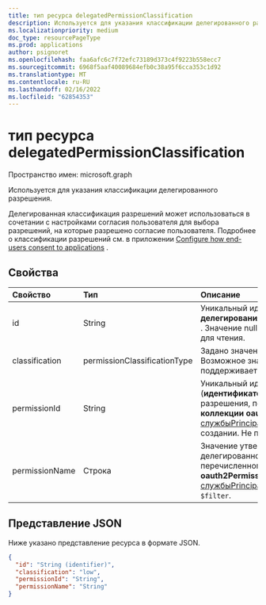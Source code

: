 ```yaml
---
title: тип ресурса delegatedPermissionClassification
description: Используется для указания классификации делегированного разрешения.
ms.localizationpriority: medium
doc_type: resourcePageType
ms.prod: applications
author: psignoret
ms.openlocfilehash: faa6afc6c7f72efc73189d373c4f9223b558ecc7
ms.sourcegitcommit: 6968f5aaf40089684efb0c38a95f6cca353c1d92
ms.translationtype: MT
ms.contentlocale: ru-RU
ms.lasthandoff: 02/16/2022
ms.locfileid: "62854353"
---
```

# <a name="delegatedpermissionclassification-resource-type"></a>тип ресурса delegatedPermissionClassification

Пространство имен: microsoft.graph

Используется для указания классификации делегированного разрешения.

Делегированная классификация разрешений может использоваться в сочетании с настройками согласия пользователя для выбора разрешений, на которые разрешено согласие пользователя. Подробнее о классификации разрешений см. в приложении [Configure how end-users consent to applications](/azure/active-directory/manage-apps/configure-user-consent) .

## <a name="properties"></a>Свойства

| Свойство | Тип | Описание |
|:---------------|:--------|:----------|
| id | String | Уникальный идентификатор для ключа **делегированияPermissionClassification** . Значение null не допускается. Только для чтения. |
| classification | permissionClassificationType | Задано значение классификации. Возможное значение: `low`. Не поддерживает `$filter`. |
| permissionId | String | Уникальный идентификатор (**идентификатор**) для делегированного разрешения, перечисленного в **коллекции oauth2PermissionScopes** [службыPrincipal](servicePrincipal.md). Требуется при создании. Не поддерживает `$filter`. |
| permissionName | Строка | Значение утверждения (**значение**) для делегированного разрешения, перечисленного в **коллекции oauth2PermissionScopes** [службыPrincipal](servicePrincipal.md). Не поддерживает `$filter`. |

## <a name="json-representation"></a>Представление JSON

Ниже указано представление ресурса в формате JSON.

<!-- {
  "blockType": "resource",
  "optionalProperties": [

  ],
  "@odata.type": "microsoft.graph.delegatedPermissionClassification"
}-->

```json
{
  "id": "String (identifier)",
  "classification": "low",
  "permissionId": "String",
  "permissionName": "String"
}
```
